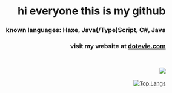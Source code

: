 <h1 align="right">hi everyone this is my github</h1>

<h3 align="right">known languages: Haxe, Java(/Type)Script, C#, Java</h3>

<h3 align="right">visit my website at <a href="https://dotevie.com">dotevie.com</a></h3>
  
<br />
<div align="right">
  
  [![](https://img.shields.io/static/v1?label=Sponsor&message=%E2%9D%A4&logo=GitHub&color=%23fe8e86)](https://github.com/sponsors/dotevie)
  <br />
  <br />
  [![Top Langs](https://github-readme-stats.vercel.app/api/top-langs/?username=dotevie&theme=transparent&layout=donut&hide=c)](https://github.com/anuraghazra/github-readme-stats)
</div>
<!-- i hid C because i don't really code in it and like 99% of it just comes from libvlc deps in old psych engine repos -->
